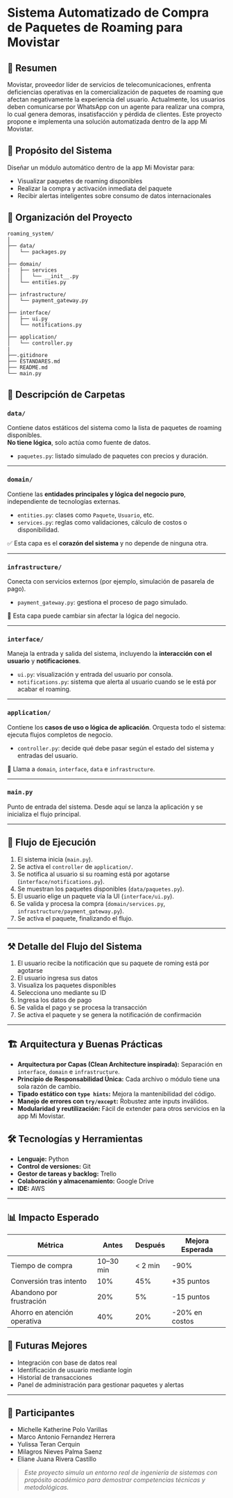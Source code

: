 # Sistema Automatizado de Compra de Paquetes de Roaming para Movistar

## 📄 Resumen

Movistar, proveedor líder de servicios de telecomunicaciones, enfrenta deficiencias operativas en la comercialización de paquetes de roaming que afectan negativamente la experiencia del usuario. Actualmente, los usuarios deben comunicarse por WhatsApp con un agente para realizar una compra, lo cual genera demoras, insatisfacción y pérdida de clientes. Este proyecto propone e implementa una solución automatizada dentro de la app Mi Movistar.

## 🔎 Propósito del Sistema

Diseñar un módulo automático dentro de la app Mi Movistar para:

* Visualizar paquetes de roaming disponibles
* Realizar la compra y activación inmediata del paquete
* Recibir alertas inteligentes sobre consumo de datos internacionales

## 📂 Organización del Proyecto

```
roaming_system/
│
├── data/
│   └── packages.py
│
├── domain/
|   ├── services
│   │   └── __init__.py
│   └── entities.py
│
├── infrastructure/
│   └── payment_gateway.py
│
├── interface/
│   ├── ui.py
│   └── notifications.py
│
├── application/
│   └── controller.py
|
├──.gitidnore
├── ESTANDARES.md
├── README.md
└── main.py

```
## 📂 Descripción de Carpetas

### `data/`  
Contiene datos estáticos del sistema como la lista de paquetes de roaming disponibles.  
**No tiene lógica**, solo actúa como fuente de datos.

- `paquetes.py`: listado simulado de paquetes con precios y duración.

---

### `domain/`  
Contiene las **entidades principales y lógica del negocio puro**, independiente de tecnologías externas.

- `entities.py`: clases como `Paquete`, `Usuario`, etc.
- `services.py`: reglas como validaciones, cálculo de costos o disponibilidad.

✅ Esta capa es el **corazón del sistema** y no depende de ninguna otra.

---

### `infrastructure/`  
Conecta con servicios externos (por ejemplo, simulación de pasarela de pago).

- `payment_gateway.py`: gestiona el proceso de pago simulado.

📌 Esta capa puede cambiar sin afectar la lógica del negocio.

---

### `interface/`  
Maneja la entrada y salida del sistema, incluyendo la **interacción con el usuario** y **notificaciones**.

- `ui.py`: visualización y entrada del usuario por consola.
- `notifications.py`: sistema que alerta al usuario cuando se le está por acabar el roaming.

---

### `application/`  
Contiene los **casos de uso o lógica de aplicación**. Orquesta todo el sistema: ejecuta flujos completos de negocio.

- `controller.py`: decide qué debe pasar según el estado del sistema y entradas del usuario.

🔁 Llama a `domain`, `interface`, `data` e `infrastructure`.

---

### `main.py`  
Punto de entrada del sistema. Desde aquí se lanza la aplicación y se inicializa el flujo principal.

---
## 🚀 Flujo de Ejecución

1. El sistema inicia (`main.py`).
2. Se activa el `controller` de `application/`.
3. Se notifica al usuario si su roaming está por agotarse (`interface/notifications.py`).
4. Se muestran los paquetes disponibles (`data/paquetes.py`).
5. El usuario elige un paquete vía la UI (`interface/ui.py`).
6. Se valida y procesa la compra (`domain/services.py`, `infrastructure/payment_gateway.py`).
7. Se activa el paquete, finalizando el flujo.

---
## ⚒️ Detalle del Flujo del Sistema
1. El usuario recibe la notificación que su paquete de roming está por agotarse
2. El usuario ingresa sus datos
3. Visualiza los paquetes disponibles
4. Selecciona uno mediante su ID
5. Ingresa los datos de pago
6. Se valida el pago y se procesa la transacción
7. Se activa el paquete y se genera la notificación de confirmación
---
## 🏗️ Arquitectura y Buenas Prácticas

* **Arquitectura por Capas (Clean Architecture inspirada):** Separación en `interface`, `domain` e `infrastructure`.
* **Principio de Responsabilidad Única:** Cada archivo o módulo tiene una sola razón de cambio.
* **Tipado estático con `type hints`:** Mejora la mantenibilidad del código.
* **Manejo de errores con `try/except`:** Robustez ante inputs inválidos.
* **Modularidad y reutilización:** Fácil de extender para otros servicios en la app Mi Movistar.

## 🛠️ Tecnologías y Herramientas

* **Lenguaje:** Python
* **Control de versiones:** Git
* **Gestor de tareas y backlog:** Trello
* **Colaboración y almacenamiento:** Google Drive
* **IDE:** AWS 
---


## 📊 Impacto Esperado

| Métrica                      | Antes     | Después | Mejora Esperada |
| ---------------------------- | --------- | ------- | --------------- |
| Tiempo de compra             | 10–30 min | < 2 min | -90%            |
| Conversión tras intento      | 10%       | 45%     | +35 puntos      |
| Abandono por frustración     | 20%       | 5%      | -15 puntos      |
| Ahorro en atención operativa | 40%       | 20%     | -20% en costos  |

## 📒 Futuras Mejores

* Integración con base de datos real
* Identificación de usuario mediante login
* Historial de transacciones
* Panel de administración para gestionar paquetes y alertas

---
## 👥 Participantes

* Michelle Katherine Polo Varillas
* Marco Antonio Fernandez Herrera
* Yulissa Teran Cerquin
* Milagros Nieves Palma Saenz
* Eliane Juana Rivera Castillo


> *Este proyecto simula un entorno real de ingeniería de sistemas con propósito académico para demostrar competencias técnicas y metodológicas.*

